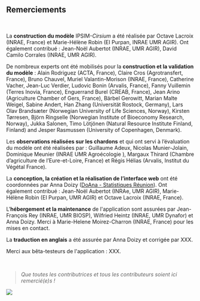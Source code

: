## Remerciements

<br>

La **construction du modèle** IPSIM-*Cirsium* a été réalisée par Octave Lacroix (INRAE, France) et Marie-Hélène Robin (EI Purpan, INRAE UMR AGIR). 
Ont également contribué : Jean-Noël Aubertot (INRAE, UMR AGIR), David Camilo Corrales (INRAE, UMR AGIR).

De nombreux experts ont été mobilisés pour la **construction et la validation du modèle** : Alain Rodriguez (ACTA, France), Claire Cros (Agrotransfert, France), Bruno Chauvel, Muriel Valantin-Morison (INRAE, France), Catherine Vacher, Jean-Luc Verdier, Ludovic Bonin (Arvalis, France), Fanny Vuillemin (Terres Inovia, France), Enguerrand Burel (CREAB, France),  Jean Arino (Agriculture Chamber of Gers, France), Bärbel Gerowitt, Marian Malte Weigel, Sabine Andert, Han Zhang (Universität Rostock, Germany), Lars Olav Brandsæter (Norwegian University of Life Sciences, Norway), Kirsten Tørresen, Björn Ringselle (Norwegian Institute of Bioeconomy Research, Norway), Jukka Salonen, Timo Lötjönen (Natural Resource Institute Finland, Finland) and Jesper Rasmussen (University of Copenhagen, Denmark).

Les **observations réalisées sur les chardons** et qui ont servi à l’évaluation du modèle ont été réalisées par :  Guillaume Adeux, Nicolas Munier-Jolain, Dominique Meunier (INRAE UMR Agroécologie ), Margaux Thirard (Chambre d’agriculture de l’Eure-et-Loire, France) et Régis Hélias  (Arvalis, Institut du Végétal France).

La **conception, la création et la réalisation de l’interface web** ont été coordonnées par Anna Doizy ([DoAna - Statistiques Réunion](https://doana-r.com)). 
Ont également contribué : Jean-Noël Aubertot (INRAe, UMR AGIR), Marie-Hélène Robin (EI Purpan, UMR AGIR) et Octave Lacroix (INRAE, France).

L'**hébergement et la maintenance** de l'application sont assurées par Jean-François Rey (INRAE, UMR BIOSP), Wilfried Heintz (INRAE, UMR Dynafor) et Anna Doizy. Merci à Marie-Helene Moirez-Charron (INRAE, France) pour les mises en contact.

La **traduction en anglais** a été assurée par Anna Doizy et corrigée par XXX.

Merci aux bêta-testeurs de l'application : XXX.

<br>

> *Que toutes les contributrices et tous les contributeurs soient ici remercié(e)s !* 

 <img src="andert-1.jpg" class="responsive-img"> 
